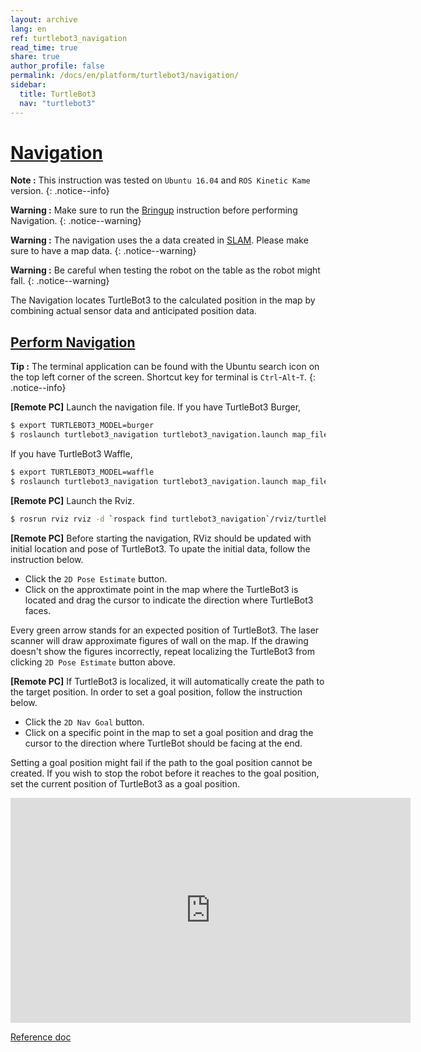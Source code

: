 ```yaml
---
layout: archive
lang: en
ref: turtlebot3_navigation
read_time: true
share: true
author_profile: false
permalink: /docs/en/platform/turtlebot3/navigation/
sidebar:
  title: TurtleBot3
  nav: "turtlebot3"
---
```


<div style="counter-reset: h1 11"></div>

# [Navigation](#navigation)

**Note :** This instruction was tested on `Ubuntu 16.04` and `ROS Kinetic Kame` version.
{: .notice--info}

**Warning :** Make sure to run the [Bringup](#bringup) instruction before performing Navigation.
{: .notice--warning}

**Warning :** The navigation uses the a data created in [SLAM](#slam). Please make sure to have a map data.
{: .notice--warning}

**Warning :** Be careful when testing the robot on the table as the robot might fall.
{: .notice--warning}

The Navigation locates TurtleBot3 to the calculated position in the map by combining actual sensor data and anticipated position data.


## [Perform Navigation](#perform-navigation)

**Tip :** The terminal application can be found with the Ubuntu search icon on the top left corner of the screen. Shortcut key for terminal is `Ctrl`-`Alt`-`T`.
{: .notice--info}

**[Remote PC]** Launch the navigation file.
If you have TurtleBot3 Burger,

``` bash
$ export TURTLEBOT3_MODEL=burger
$ roslaunch turtlebot3_navigation turtlebot3_navigation.launch map_file:=$HOME/map.yaml
```

If you have TurtleBot3 Waffle,

``` bash
$ export TURTLEBOT3_MODEL=waffle
$ roslaunch turtlebot3_navigation turtlebot3_navigation.launch map_file:=$HOME/map.yaml
```

**[Remote PC]** Launch the Rviz.

``` bash
$ rosrun rviz rviz -d `rospack find turtlebot3_navigation`/rviz/turtlebot3_nav.rviz
```

**[Remote PC]** Before starting the navigation, RViz should be updated with initial location and pose of TurtleBot3. To upate the initial data, follow the instruction below.

- Click the `2D Pose Estimate` button.
- Click on the approxtimate point in the map where the TurtleBot3 is located and drag the cursor to indicate the direction where TurtleBot3 faces.

Every green arrow stands for an expected position of TurtleBot3. The laser scanner will draw approximate figures of wall on the map. If the drawing doesn't show the figures incorrectly, repeat localizing the TurtleBot3 from clicking `2D Pose Estimate` button above.

**[Remote PC]** If TurtleBot3 is localized, it will automatically create the path to the target position. In order to set a goal position, follow the instruction below.

- Click the `2D Nav Goal` button.
- Click on a specific point in the map to set a goal position and drag the cursor to the direction where TurtleBot should be facing at the end.

Setting a goal position might fail if the path to the goal position cannot be created.
If you wish to stop the robot before it reaches to the goal position, set the current position of TurtleBot3 as a goal position.

<iframe width="640" height="360" src="https://www.youtube.com/embed/VYlMywwYALU" frameborder="0" allowfullscreen></iframe>

[Reference doc](http://wiki.ros.org/turtlebot_navigation/Tutorials/Autonomously%20navigate%20in%20a%20known%20map)
